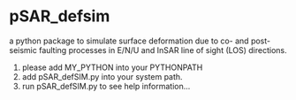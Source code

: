 # pSAR_defsim
a python package to simulate surface deformation due to co- and post-seismic faulting processes in E/N/U and InSAR line of sight (LOS) directions.

1) please add MY_PYTHON into your PYTHONPATH
2) add pSAR_defSIM.py into your system path.
3) run pSAR_defSIM.py to see help information...
